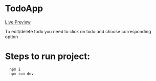 # TodoApp
  [Live Preview](https://guileless-jelly-c38882.netlify.app)
  
  To edit/delete todo you need to click on todo and choose corresponding option
# Steps to run project:
```
  npm i
  npm run dev
```
